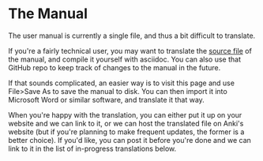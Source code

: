 # The Manual

The user manual is currently a single file, and thus a bit difficult to
translate.

If you're a fairly technical user, you may want to translate the
[source file](https://raw.github.com/dae/ankidocs/master/manual.txt) of the
manual, and compile it yourself with asciidoc. You can also use that GitHub
repo to keep track of changes to the manual in the future.

If that sounds complicated, an easier way is to visit this page and use
File>Save As to save the manual to disk. You can then import it into Microsoft
Word or similar software, and translate it that way.

When you're happy with the translation, you can either put it up on your
website and we can link to it, or we can host the translated file on Anki's
website (but if you're planning to make frequent updates, the former is a
better choice). If you'd like, you can post it before you're done and we can
link to it in the list of in-progress translations below.
